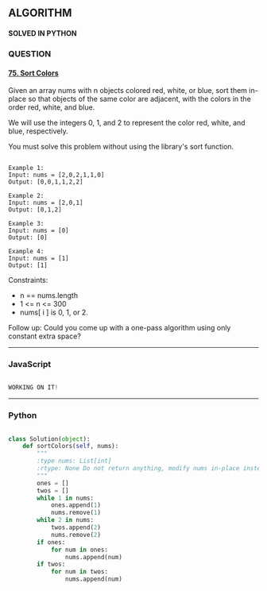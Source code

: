 ## ALGORITHM

#### SOLVED IN PYTHON
### QUESTION

#### [75. Sort Colors](https://leetcode.com/problems/sort-colors/)

Given an array nums with n objects colored red, white, or blue, sort them in-place so that objects of the same color are adjacent, with the colors in the order red, white, and blue.

We will use the integers 0, 1, and 2 to represent the color red, white, and blue, respectively.

You must solve this problem without using the library's sort function.


```

Example 1:
Input: nums = [2,0,2,1,1,0]
Output: [0,0,1,1,2,2]

Example 2:
Input: nums = [2,0,1]
Output: [0,1,2]

Example 3:
Input: nums = [0]
Output: [0]

Example 4:
Input: nums = [1]
Output: [1]

```

Constraints:

* n == nums.length
* 1 <= n <= 300
* nums[ i ] is 0, 1, or 2.


Follow up: Could you come up with a one-pass algorithm using only constant extra space?

-----

### JavaScript

```js

WORKING ON IT!

```

-----

### Python

```py

class Solution(object):
    def sortColors(self, nums):
        """
        :type nums: List[int]
        :rtype: None Do not return anything, modify nums in-place instead.
        """
        ones = []
        twos = []
        while 1 in nums:
            ones.append(1)
            nums.remove(1)
        while 2 in nums:
            twos.append(2)
            nums.remove(2)
        if ones:
            for num in ones:
                nums.append(num)
        if twos:
            for num in twos:
                nums.append(num)
        
```
